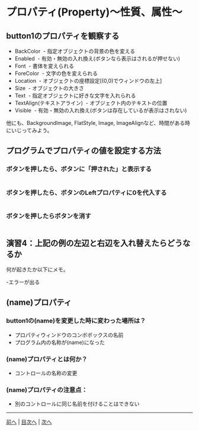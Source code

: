 # プロパティ(Property)～性質、属性～

## button1のプロパティを観察する

- BackColor
  - 指定オブジェクトの背景の色を変える
- Enabled
  - 有効・無効の入れ換え(ボタンなら表示はされるが押せない)
- Font
  - 書体を変えられる
- ForeColor
  - 文字の色を変えられる
- Location
  - オブジェクトの座標設定[(0,0)でウィンドウの左上]
- Size
  - オブジェクトの大きさ
- Text
  - 指定オブジェクトに好きな文字を入れられる
- TextAlign(テキストアライン)
  - オブジェクト内のテキストの位置
- Visible
  - 有効・無効の入れ換え(ボタンは存在しているが表示はされない)

他にも、BackgroundImage, FlatStyle, Image, ImageAlignなど、時間がある時にいじってみよう。

## プログラムでプロパティの値を設定する方法
### ボタンを押したら、ボタンに「押された」と表示する
``` button1.Text = "押された";
```

### ボタンを押したら、ボタンのLeftプロパティに0を代入する
``` button1.Left = 0;
```

### ボタンを押したらボタンを消す
```button1.Visible = false;
```

## 演習4：上記の例の左辺と右辺を入れ替えたらどうなるか
何が起きたか以下にメモ。

-エラーが出る

## (name)プロパティ
### button1の(name)を変更した時に変わった場所は？
- プロパティウィンドウのコンボボックスの名前
- プログラム内の名称が(name)になった

### (name)プロパティとは何か？
- コントロールの名称の変更

### (name)プロパティの注意点：
 - 別のコントロールに同じ名前を付けることはできない

---

[前へ](03.md) | [目次へ](README.md#%E7%9B%AE%E6%AC%A1) | [次へ](05.md)
